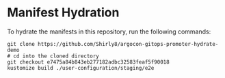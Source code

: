 # Manifest Hydration

To hydrate the manifests in this repository, run the following commands:

```shell
git clone https://github.com/Shirly8/argocon-gitops-promoter-hydrate-demo
# cd into the cloned directory
git checkout e7475a84b843eb277182adbc32583feaf5f90018
kustomize build ./user-configuration/staging/e2e
```
